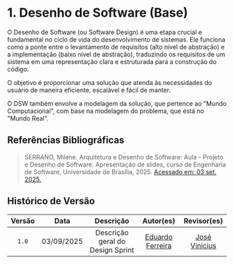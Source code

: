 # 1. Desenho de Software (Base)

O Desenho de Software (ou Software Design) é uma etapa crucial e fundamental no ciclo de vida do desenvolvimento de sistemas. Ele funciona como a ponte entre o levantamento de requisitos (alto nível de abstração) e a implementação (baixo nível de abstração), traduzindo os requisitos de um sistema em uma representação clara e estruturada para a construção do código. 

O objetivo é proporcionar uma solução que atenda às necessidades do usuário de maneira eficiente, escalável e fácil de manter. 

O DSW também envolve a modelagem da solução, que pertence ao "Mundo Computacional", com base na modelagem do problema, que está no "Mundo Real".

## Referências Bibliográficas

> SERRANO, Milene. Arquitetura e Desenho de Software: Aula - Projeto e Desenho de Software. Apresentação de slides, curso de Engenharia de Software, Universidade de Brasília, 2025. [Acessado em: 03 set. 2025.](https://unbbr-my.sharepoint.com/:b:/g/personal/221008632_aluno_unb_br/Ead9t3M5K_JEvtvLeOJaF7MBd-4uWKZOgAM23IcXw4Skmg?e=PLALeR) 

## Histórico de Versão

| Versão | Data | Descrição | Autor(es) | Revisor(es) |
| :-: | :-: | :-: | :-: | :-: |
| `1.0` | 03/09/2025  | Descrição geral do Design Sprint | [Eduardo Ferreira](https://github.com/eduardoferre) | [José Vinicius]()